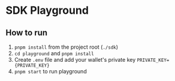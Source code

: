 # SDK Playground

## How to run
1. `pnpm install` from the project root (`./sdk`)
2. `cd playground` and `pnpm install`
3. Create `.env` file and add your wallet's private key `PRIVATE_KEY={PRIVATE_KEY}`
4. `pnpm start` to run playground

